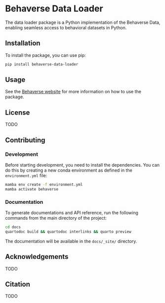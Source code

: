 # Behaverse Data Loader

The data loader package is a Python implementation of the Behaverse Data, enabling seamless access to behavioral datasets in Python.

## Installation

To install the package, you can use pip:

```bash
pip install behaverse-data-loader
```

## Usage

See the [Behaverse website](https://behaverse.org/data) for more information on how to use the package.

## License

TODO

## Contributing


### Development

Before starting development, you need to install the dependencies. You can do this by creating a new conda environment as defined in the `environment.yml` file:

```bash
mamba env create -f environment.yml
mamba activate behaverse
```

### Documentation

To generate documentations and API reference, run the following commands from the main directory of the project:

```bash
cd docs
quartodoc build && quartodoc interlinks && quarto preview
```

The documentation will be available in the `docs/_site/` directory.



## Acknowledgements

TODO

## Citation

TODO
